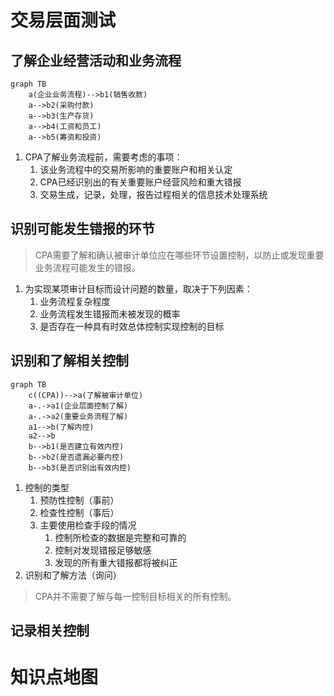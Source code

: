 # 交易层面测试

## 了解企业经营活动和业务流程

```mermaid
graph TB
	a(企业业务流程)-->b1(销售收款)
	a-->b2(采购付款)
	a-->b3(生产存货)
	a-->b4(工资和员工)
	a-->b5(筹资和投资)
```

1. CPA了解业务流程前，需要考虑的事项：
   1. 该业务流程中的交易所影响的重要账户和相关认定
   2. CPA已经识别出的有关重要账户经营风险和重大错报
   3. 交易生成，记录，处理，报告过程相关的信息技术处理系统

## 识别可能发生错报的环节

> CPA需要了解和确认被审计单位应在哪些环节设置控制，以防止或发现重要业务流程可能发生的错报。

1. 为实现某项审计目标而设计问题的数量，取决于下列因素：
   1. 业务流程复杂程度
   2. 业务流程发生错报而未被发现的概率
   3. 是否存在一种具有时效总体控制实现控制的目标

## 识别和了解相关控制

```mermaid
graph TB
	c((CPA))-->a(了解被审计单位)
	a-.->a1(企业层面控制了解)
	a-.->a2(重要业务流程了解)
	a1-->b(了解内控)
	a2-->b
	b-->b1(是否建立有效内控)
	b-->b2(是否遗漏必要内控)
	b-->b3(是否识别出有效内控)
```

1. 控制的类型
   1. 预防性控制（事前）
   2. 检查性控制（事后）
   3. 主要使用检查手段的情况
      1. 控制所检查的数据是完整和可靠的
      2. 控制对发现错报足够敏感
      3. 发现的所有重大错报都将被纠正
2. 识别和了解方法（询问）

> CPA并不需要了解与每一控制目标相关的所有控制。

## 记录相关控制

# 知识点地图

